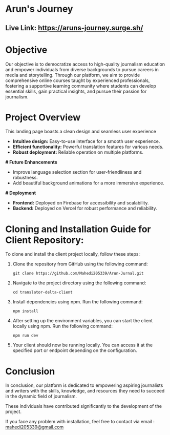 # Arun's Journey

## Live Link: https://aruns-journey.surge.sh/

# Objective

Our objective is to democratize access to high-quality journalism education and empower individuals from diverse backgrounds to pursue careers in media and storytelling. Through our platform, we aim to provide comprehensive online courses taught by experienced professionals, fostering a supportive learning community where students can develop essential skills, gain practical insights, and pursue their passion for journalism.

# Project Overview

This landing page boasts a clean design and seamless user experience

- **Intuitive design:** Easy-to-use interface for a smooth user experience.
- **Efficient functionality:** Powerful translation features for various needs.
- **Robust deployment:** Reliable operation on multiple platforms.


**# Future Enhancements**

- Improve language selection section for user-friendliness and robustness.
- Add beautiful background animations for a more immersive experience.

**# Deployment**

- **Frontend:** Deployed on Firebase for accessibility and scalability.
- **Backend:** Deployed on Vercel for robust performance and reliability.

# Cloning and Installation Guide for Client Repository:

To clone and install the client project locally, follow these steps:

1. Clone the repository from GitHub using the following command:

   ```
   git clone https://github.com/Mahedi205339/Arun-Jurnal.git
   ```

2. Navigate to the project directory using the following command:

   ```
   cd translator-delta-client
   ```

3. Install dependencies using npm. Run the following command:

   ```
   npm install
   ```


4. After setting up the environment variables, you can start the client locally using npm. Run the following command:

   ```
   npm run dev
   ```

5. Your client should now be running locally. You can access it at the specified port or endpoint depending on the configuration.


# Conclusion

In conclusion, our platform is dedicated to empowering aspiring journalists and writers with the skills, knowledge, and resources they need to succeed in the dynamic field of journalism. 


These individuals have contributed significantly to the development of the project.

If you face any problem with installation, feel free to contact via email : mahedi205339@gmail.com
